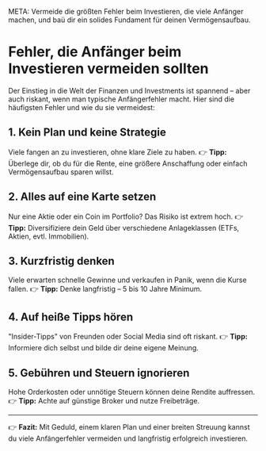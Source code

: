 META: Vermeide die größten Fehler beim Investieren, die viele Anfänger machen, und baü dir ein solides Fundament für deinen Vermögensaufbau.

# Fehler, die Anfänger beim Investieren vermeiden sollten

Der Einstieg in die Welt der Finanzen und Investments ist spannend – aber auch riskant, wenn man typische Anfängerfehler macht. Hier sind die häufigsten Fehler und wie du sie vermeidest:

## 1. Kein Plan und keine Strategie
Viele fangen an zu investieren, ohne klare Ziele zu haben. 
👉 **Tipp:** Überlege dir, ob du für die Rente, eine größere Anschaffung oder einfach Vermögensaufbau sparen willst.

## 2. Alles auf eine Karte setzen
Nur eine Aktie oder ein Coin im Portfolio? Das Risiko ist extrem hoch. 
👉 **Tipp:** Diversifiziere dein Geld über verschiedene Anlageklassen (ETFs, Aktien, evtl. Immobilien).

## 3. Kurzfristig denken
Viele erwarten schnelle Gewinne und verkaufen in Panik, wenn die Kurse fallen. 
👉 **Tipp:** Denke langfristig – 5 bis 10 Jahre Minimum.

## 4. Auf heiße Tipps hören
"Insider-Tipps" von Freunden oder Social Media sind oft riskant. 
👉 **Tipp:** Informiere dich selbst und bilde dir deine eigene Meinung.

## 5. Gebühren und Steuern ignorieren
Hohe Orderkosten oder unnötige Steuern können deine Rendite auffressen. 
👉 **Tipp:** Achte auf günstige Broker und nutze Freibeträge.

---

👉 **Fazit:** 
Mit Geduld, einem klaren Plan und einer breiten Streuung kannst du viele Anfängerfehler vermeiden und langfristig erfolgreich investieren.
